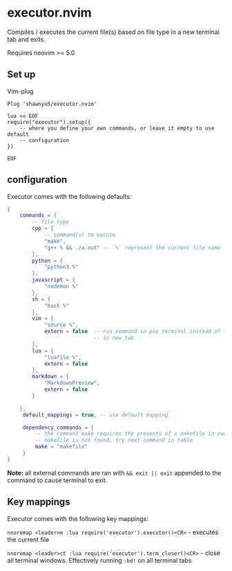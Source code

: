 # executor.nvim

Compiles / executes the current file(s) based on file type in a new terminal
tab and exits.

Requires neovim >= 5.0

## Set up

Vim-plug

```vim
Plug 'shawnyu5/executor.nvim'

lua << EOF
require("executor").setup({
    -- where you define your own commands, or leave it empty to use default
    -- configuration
})

EOF
```

## configuration

Executor comes with the following defaults:

```lua
{
    commands = {
        -- file type
        cpp = {
            -- command(s) to excute
            "make",
            "g++ % && ./a.out" -- `%` represent the current file name
        },
        python = {
            "python3 %"
        },
        javascript = {
            "nodemon %"
        },
        sh = {
            "bash %"
        },
        vim = {
            "source %",
            extern = false  -- run command in pop terminal instead of terminal
                            -- in new tab
        },
        lua = {
            "luafile %",
            extern = false
        },
        markdown = {
            "MarkdownPreview",
            extern = false
        }

    },
     default_mappings = true, -- use default mapping

     dependency_commands = {
         -- the command make requires the presents of a makefile in cwd, if
         -- makefile is not found, try next command in table
         make = "makefile"
     }
}
```

**Note:** all external commands are ran with `&& exit || exit` appended to the
command to cause terminal to exit.

## Key mappings

Executor comes with the following key mappings:

`nnoremap <leader>m :lua require('executor').executor()<CR>` - executes the
current file

`nnoremap <leader>ct :lua require('executor').term_closer()<CR>` - close all
terminal windows. Effectively running `:bd!` on all terminal tabs
